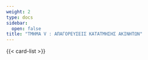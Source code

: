 ```yaml
---
weight: 2
type: docs
sidebar:
  open: false
title: "ΤΜΗΜΑ V : ΑΠΑΓΟΡΕΥΣΕΙΣ ΚΑΤΑΤΜΗΣΗΣ ΑΚΙΝΗΤΩΝ"
---
```


{{< card-list >}}
